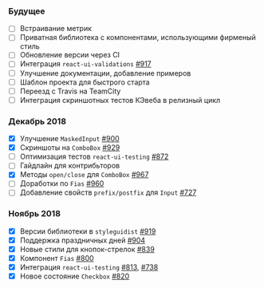 ### Будущее

- [ ] Встраивание метрик
- [ ] Приватная библиотека с компонентами, использующими фирменый стиль
- [ ] Обновление версии через CI
- [ ] Интеграция `react-ui-validations` [#917](https://github.com/skbkontur/retail-ui/issues/917)
- [ ] Улучшение документации, добавление примеров
- [ ] Шаблон проекта для быстрого старта
- [ ] Переезд с Travis на TeamCity
- [ ] Интеграция скриншотных тестов КЭвеба в релизный цикл

### Декабрь 2018

- [x] Улучшение `MaskedInput` [#900](https://github.com/skbkontur/retail-ui/pull/900)
- [x] Скриншоты на `ComboBox` [#929](https://github.com/skbkontur/retail-ui/pull/929)
- [ ] Оптимизация тестов `react-ui-testing` [#872](https://github.com/skbkontur/retail-ui/issues/872)
- [ ] Гайдлайн для контрибьторов
- [x] Методы `open/close` для `ComboBox` [#967](https://github.com/skbkontur/retail-ui/pull/967)
- [ ] Доработки по `Fias` [#960](https://github.com/skbkontur/retail-ui/pull/960)
- [ ] Добавление свойств `prefix/postfix` для `Input` [#727](https://github.com/skbkontur/retail-ui/issues/727)

### Ноябрь 2018

- [x] Версии библиотеки в `styleguidist` [#919](https://github.com/skbkontur/retail-ui/pull/919)
- [x] Поддержка праздничных дней [#904](https://github.com/skbkontur/retail-ui/pull/904)
- [x] Новые стили для кнопок-стрелок [#839](https://github.com/skbkontur/retail-ui/pull/839)
- [x] Компонент `Fias` [#800](https://github.com/skbkontur/retail-ui/pull/800)
- [x] Интеграция `react-ui-testing` [#813](https://github.com/skbkontur/retail-ui/pull/813), [#738](https://github.com/skbkontur/retail-ui/pull/738)
- [x] Новое состояние `Checkbox` [#820](https://github.com/skbkontur/retail-ui/pull/820)
